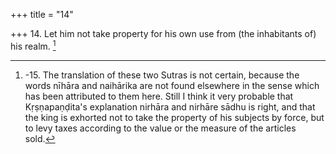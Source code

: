 +++
title = "14"

+++
14. Let him not take property for his own use from (the inhabitants of) his realm. [^11] 


[^11]:  -15. The translation of these two Sutras is not certain, because the words nīhāra and naihārika are not found elsewhere in the sense which has been attributed to them here. Still I think it very probable that Kṛṣṇapaṇḍita's explanation nirhāra and nirhāre sādhu is right, and that the king is exhorted not to take the property of his subjects by force, but to levy taxes according to the value or the measure of the articles sold.
